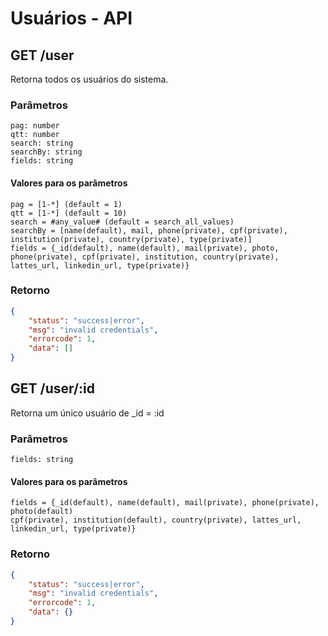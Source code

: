 # Usuários - API

## GET /user 

Retorna todos os usuários do sistema.

### Parâmetros
~~~
pag: number
qtt: number
search: string
searchBy: string
fields: string
~~~

#### Valores para os parâmetros
~~~
pag = [1-*] (default = 1)
qtt = [1-*] (default = 10)
search = #any_value# (default = search_all_values)
searchBy = [name(default), mail, phone(private), cpf(private), institution(private), country(private), type(private)]
fields = {_id(default), name(default), mail(private), photo, phone(private), cpf(private), institution, country(private), lattes_url, linkedin_url, type(private)}
~~~

### Retorno

~~~ json
{
    "status": "success|error",
    "msg": "invalid credentials",
    "errorcode": 1,
    "data": []
}
~~~

## GET /user/:id

Retorna um único usuário de _id = :id

### Parâmetros
~~~
fields: string
~~~

#### Valores para os parâmetros
~~~
fields = {_id(default), name(default), mail(private), phone(private), photo(default) 
cpf(private), institution(default), country(private), lattes_url, linkedin_url, type(private)}
~~~

### Retorno

~~~ json
{
    "status": "success|error",
    "msg": "invalid credentials",
    "errorcode": 1,
    "data": {}
}
~~~